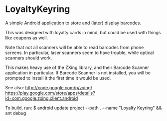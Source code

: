 LoyaltyKeyring
==============

A simple Android application to store and (later) display barcodes.

This was designed with loyalty cards in mind, but could be used with things like
coupons as well.

Note that not all scanners will be able to read barcodes from phone screens. In
particular, laser scanners seem to have trouble, while optical scanners should
work.

This makes heavy use of the ZXing library, and their Barcode Scanner application
in particular. If Barcode Scanner is not installed, you will be prompted to
install it the first time it would be used.

See also:
  http://code.google.com/p/zxing/
  https://play.google.com/store/apps/details?id=com.google.zxing.client.android

To build, run:
$ android update project --path . --name "Loyalty Keyring" && ant debug
